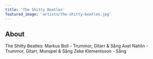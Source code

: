 ```yaml
---
title: 'The Shitty Beatles'
featured_image: 'artists/the-shitty-beatles.jpg'
---
```


## About

The Shitty Beatles:
Markus Boll - Trummor, Gitarr & Sång
Axel Nahlin - Trummor, Gitarr, Munspel & Sång
Zeke Klementsson - Sång
